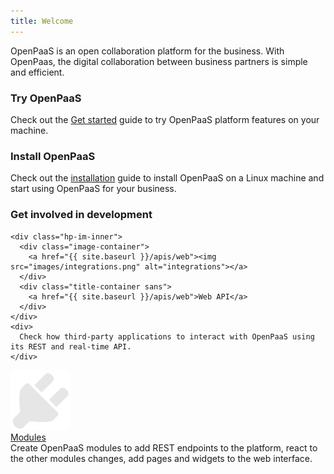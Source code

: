 ```yaml
---
title: Welcome
---
```


OpenPaaS is an open collaboration platform for the business. With OpenPaas, the digital collaboration between business partners is simple and efficient.

### Try OpenPaaS

Check out the [Get started](/getting-started/docker/) guide to try OpenPaaS platform features on your machine.

### Install OpenPaaS

Check out the [installation](/getting-started/linux/) guide to install OpenPaaS on
a Linux machine and start using OpenPaaS for your business.

### Get involved in development

<div class="hp-im">
  <div class="integrations">

    <div class="hp-im-inner">
      <div class="image-container">
        <a href="{{ site.baseurl }}/apis/web"><img src="images/integrations.png" alt="integrations"></a>
      </div>
      <div class="title-container sans">
        <a href="{{ site.baseurl }}/apis/web">Web API</a>
      </div>
    </div>
    <div>
      Check how third-party applications to interact with OpenPaaS using its REST and real-time API.
    </div>

  </div>
  <div class="modules">
    <div class="hp-im-inner">
      <div class="image-container">
        <a href="{{ site.baseurl }}/modules/howto/index"><img src="images/modules.png" alt="modules"></a>
      </div>
      <div class="title-container sans">
        <a href="{{ site.baseurl }}/modules/howto/index">Modules</a>
      </div>
    </div>
    <div>
      Create OpenPaaS modules to add REST endpoints to the platform, react to the other modules changes, add pages and widgets to the web interface.
    </div>
  </div>
</div>
